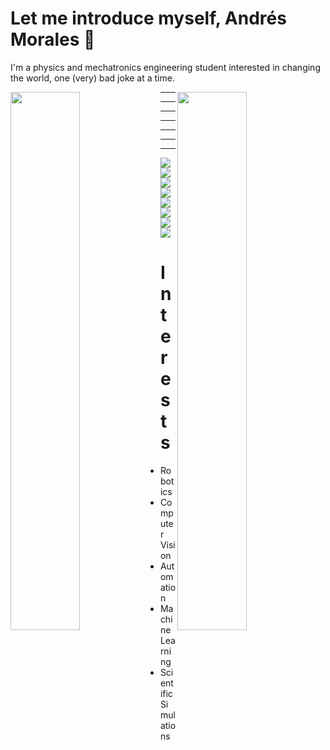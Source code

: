 # Let me introduce myself, Andrés Morales 👋
I'm a physics and mechatronics engineering student interested in changing the world, one (very) bad joke at a time. 

<div style = "display: block" >
<img style="margin-bottom: 20px" src = "https://github-readme-stats.vercel.app/api?username=mora200217&theme=radical" align = "left" width = "47%"/> 
<img src = "https://github-readme-stats.vercel.app/api/top-langs/?username=mora200217&layout=compact" align = "right" width = "47%"/> 
</div>

<hr>
<hr>
<hr>
<hr>
<hr>
<hr>
<hr>

<div>

<img src = "https://img.shields.io/badge/c++-%2300599C.svg?style=for-the-badge&logo=c%2B%2B&logoColor=white" /> 
<img src = "https://img.shields.io/badge/python-3670A0?style=for-the-badge&logo=python&logoColor=ffdd54" /> 
<img src = "https://img.shields.io/badge/ruby-%23CC342D.svg?style=for-the-badge&logo=ruby&logoColor=white" /> 
<img src = "https://img.shields.io/badge/javascript-%23323330.svg?style=for-the-badge&logo=javascript&logoColor=%23F7DF1E" /> 
<img src = "https://img.shields.io/badge/java-%23ED8B00.svg?style=for-the-badge&logo=java&logoColor=white" /> 
<img src = "https://img.shields.io/badge/html5-%23E34F26.svg?style=for-the-badge&logo=html5&logoColor=white" /> 
<img src = "https://img.shields.io/badge/css3-%231572B6.svg?style=for-the-badge&logo=css3&logoColor=white" /> 
<img src = "https://img.shields.io/badge/c-%2300599C.svg?style=for-the-badge&logo=c&logoColor=white" /> 

</div>







<h1> Interests </h1> 

<ul> 
<li> Robotics </li> 
<li> Computer Vision </li> 
<li> Automation </li> 
<li> Machine Learning </li> 
<li> Scientific Simulations </li> 

</ul> 
<!--
**mora200217/mora200217** is a ✨ _special_ ✨ repository because its `README.md` (this file) appears on your GitHub profile.

Here are some ideas to get you started:

- 🔭 I’m currently working on ...
- 🌱 I’m currently learning ...
- 👯 I’m looking to collaborate on ...
- 🤔 I’m looking for help with ...
- 💬 Ask me about ...
- 📫 How to reach me: ...
- 😄 Pronouns: ...
- ⚡ Fun fact: ...
-->
